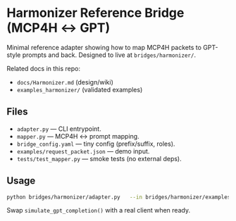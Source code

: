 # Harmonizer Reference Bridge (MCP4H ↔ GPT)

Minimal reference adapter showing how to map MCP4H packets to GPT-style prompts and back.
Designed to live at `bridges/harmonizer/`.

Related docs in this repo:
- `docs/Harmonizer.md` (design/wiki)
- `examples_harmonizer/` (validated examples)

## Files
- `adapter.py` — CLI entrypoint.
- `mapper.py` — MCP4H ↔ prompt mapping.
- `bridge_config.yaml` — tiny config (prefix/suffix, roles).
- `examples/request_packet.json` — demo input.
- `tests/test_mapper.py` — smoke tests (no external deps).

## Usage
```bash
python bridges/harmonizer/adapter.py   --in bridges/harmonizer/examples/request_packet.json   --out bridges/harmonizer/examples/response_packet.json
```

Swap `simulate_gpt_completion()` with a real client when ready.

